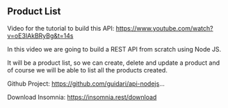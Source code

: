 ## Product List

Video for the tutorial to build this API: https://www.youtube.com/watch?v=oE3IAkBRyBg&t=14s

In this video we are going to build a REST API from scratch using Node JS.

It will be a product list, so we can create, delete and update a product and of course we will be able to list all the products created.

Github Project: https://github.com/guidari/api-nodejs...

Download Insomnia: https://insomnia.rest/download
